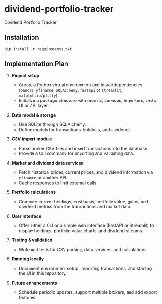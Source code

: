 # dividend-portfolio-tracker

Dividend Portfolio Tracker

## Installation

```
pip install -r requirements.txt
```

## Implementation Plan

1. **Project setup**
   - Create a Python virtual environment and install dependencies (`pandas`, `yfinance`, `SQLAlchemy`, `fastapi` or `streamlit`, `matplotlib/plotly`).
   - Initialize a package structure with models, services, importers, and a UI or API layer.

2. **Data model & storage**
   - Use SQLite through SQLAlchemy.
   - Define models for transactions, holdings, and dividends.

3. **CSV import module**
   - Parse broker CSV files and insert transactions into the database.
   - Provide a CLI command for importing and validating data.

4. **Market and dividend data services**
   - Fetch historical prices, current prices, and dividend information via `yfinance` or another API.
   - Cache responses to limit external calls.

5. **Portfolio calculations**
   - Compute current holdings, cost basis, portfolio value, gains, and dividend metrics from the transactions and market data.

6. **User interface**
   - Offer either a CLI or a simple web interface (FastAPI or Streamlit) to display holdings, portfolio value charts, and dividend streams.

7. **Testing & validation**
   - Write unit tests for CSV parsing, data services, and calculations.

8. **Running locally**
   - Document environment setup, importing transactions, and starting the UI in this repository.

9. **Future enhancements**
   - Schedule periodic updates, support multiple brokers, and add export features.

